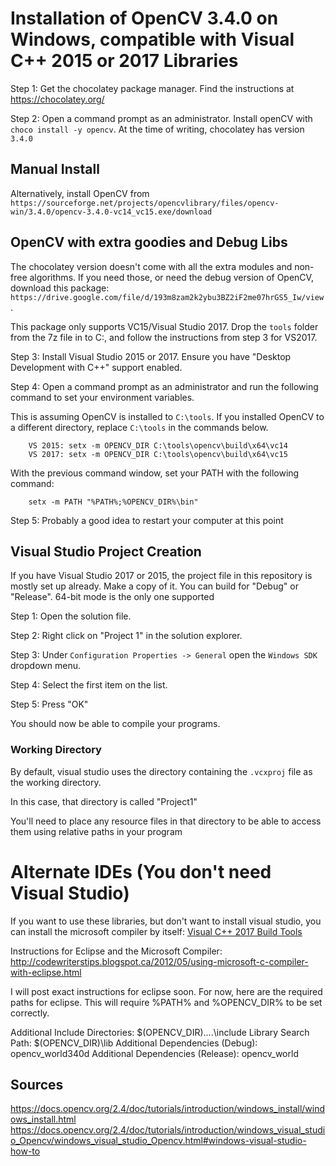 # Installation of OpenCV 3.4.0 on Windows, compatible with Visual C++ 2015 or 2017 Libraries

Step 1: Get the chocolatey package manager. Find the instructions at https://chocolatey.org/

Step 2: Open a command prompt as an administrator. Install openCV with `choco install -y opencv`. At the time of writing, chocolatey has version `3.4.0`


## Manual Install
Alternatively, install OpenCV from `https://sourceforge.net/projects/opencvlibrary/files/opencv-win/3.4.0/opencv-3.4.0-vc14_vc15.exe/download`

## OpenCV with extra goodies and Debug Libs
The chocolatey version doesn't come with all the extra modules and non-free algorithms. If you need those, or need the debug version of OpenCV, download this package: `https://drive.google.com/file/d/193m8zam2k2ybu3BZ2iF2me07hrGS5_Iw/view`.

This package only supports VC15/Visual Studio 2017. Drop the `tools` folder from the 7z file in to C:, and follow the instructions from step 3 for VS2017.

Step 3: Install Visual Studio  2015 or 2017. Ensure you have "Desktop Development with C++" support enabled.

Step 4: Open a command prompt as an administrator and run the following command to set your environment variables. 

This is assuming OpenCV is installed to `C:\tools`. If you installed OpenCV to a different directory, replace `C:\tools` in the commands below.

		VS 2015: setx -m OPENCV_DIR C:\tools\opencv\build\x64\vc14
		VS 2017: setx -m OPENCV_DIR C:\tools\opencv\build\x64\vc15

With the previous command window, set your PATH with the following command:

		setx -m PATH "%PATH%;%OPENCV_DIR%\bin"

Step 5: Probably a good idea to restart your computer at this point

##  Visual Studio Project Creation

If you have Visual Studio 2017 or 2015, the project file in this repository is mostly set up already. Make a copy of it. You can build for "Debug" or "Release". 64-bit mode is the only one supported

Step 1: Open the solution file.

Step 2: Right click on "Project 1" in the solution explorer.

Step 3: Under `Configuration Properties -> General` open the `Windows SDK` dropdown menu.

Step 4: Select the first item on the list.

Step 5: Press "OK"

You should now be able to compile your programs.

### Working Directory

By default, visual studio uses the directory containing the `.vcxproj` file as the working directory. 

In this case, that directory is called "Project1"

You'll need to place any resource files in that directory to be able to access them using relative paths in your program

# Alternate IDEs (You don't need Visual Studio)

If you want to use these libraries, but don't want to install visual studio, you can install the microsoft compiler by itself: [Visual C++ 2017 Build Tools](https://www.visualstudio.com/thank-you-downloading-visual-studio/?sku=BuildTools&rel=15)

Instructions for Eclipse and the Microsoft Compiler: http://codewriterstips.blogspot.ca/2012/05/using-microsoft-c-compiler-with-eclipse.html

I will post exact instructions for eclipse soon. For now, here are the required paths for eclipse. This will require %PATH% and %OPENCV_DIR% to be set correctly.

Additional Include Directories: $(OPENCV_DIR)\..\..\include
Library Search Path: $(OPENCV_DIR)\lib
Additional Dependencies (Debug): opencv_world340d
Additional Dependencies (Release): opencv_world

## Sources
https://docs.opencv.org/2.4/doc/tutorials/introduction/windows_install/windows_install.html
https://docs.opencv.org/2.4/doc/tutorials/introduction/windows_visual_studio_Opencv/windows_visual_studio_Opencv.html#windows-visual-studio-how-to
